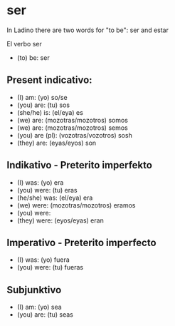# ser

In Ladino there are two words for "to be": ser and estar

El verbo ser

* (to) be:        ser


## Present indicativo:

* (I) am:         (yo) so/se
* (you) are:      (tu) sos
* (she/he) is:    (el/eya) es
* (we) are:       (mozotras/mozotros) somos
* (we) are:       (mozotras/mozotros) semos
* (you) are (pl): (vozotras/vozotros) sosh
* (they) are:     (eyas/eyos) son

## Indikativo - Preterito imperfekto

* (I) was:      (yo) era
* (you) were:   (tu) eras
* (he/she) was: (el/eya) era
* (we) were:    (mozotras/mozotros) eramos
* (you) were:
* (they) were:  (eyos/eyas) eran

## Imperativo - Preterito imperfecto

* (I) was:     (yo) fuera
* (you) were:  (tu) fueras

##  Subjunktivo

* (I) am:    (yo) sea
* (you) are: (tu) seas
